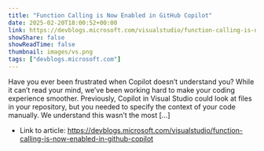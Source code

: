 ```yaml
---
title: "Function Calling is Now Enabled in GitHub Copilot"
date: 2025-02-20T18:00:52+00:00
link: https://devblogs.microsoft.com/visualstudio/function-calling-is-now-enabled-in-github-copilot
showShare: false
showReadTime: false
thumbnail: images/vs.png
tags: ["devblogs.microsoft.com"]
---
```

Have you ever been frustrated when Copilot doesn’t understand you? While it can’t read your mind, we’ve been working hard to make your coding experience smoother. Previously, Copilot in Visual Studio could look at files in your repository, but you needed to specify the context of your code manually. We understand this wasn’t the most […]

- Link to article: https://devblogs.microsoft.com/visualstudio/function-calling-is-now-enabled-in-github-copilot